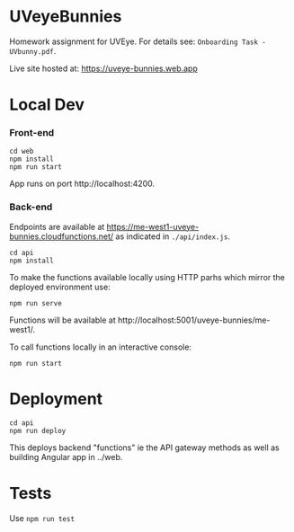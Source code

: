# UVeyeBunnies
Homework assignment for UVEye. For details see: `Onboarding Task - UVbunny.pdf`.

Live site hosted at: https://uveye-bunnies.web.app

# Local Dev
### Front-end
```
cd web
npm install
npm run start
```

App runs on port http://localhost:4200.

### Back-end
Endpoints are available at https://me-west1-uveye-bunnies.cloudfunctions.net/<functionName> as indicated in `./api/index.js`.

```
cd api
npm install
```

To make the functions available locally using HTTP parhs which mirror the deployed environment use:
```
npm run serve
```
Functions will be available at http://localhost:5001/uveye-bunnies/me-west1/<functionName>.

To call functions locally in an interactive console:
```
npm run start
```

# Deployment
```
cd api
npm run deploy
```
This deploys backend "functions" ie the API gateway methods as well as building Angular app in ../web.

# Tests
Use `npm run test`